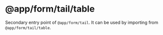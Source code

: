 # @app/form/tail/table

Secondary entry point of `@app/form/tail`. It can be used by importing from `@app/form/tail/table`.
